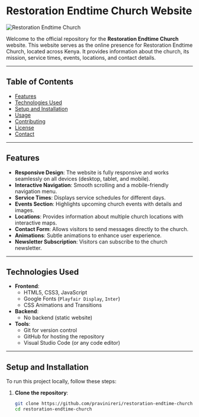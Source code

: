 # Restoration Endtime Church Website

![Restoration Endtime Church](https://images.unsplash.com/photo-1469474968028-56623f02e42e)

Welcome to the official repository for the **Restoration Endtime Church** website. This website serves as the online presence for Restoration Endtime Church, located across Kenya. It provides information about the church, its mission, service times, events, locations, and contact details.

---

## Table of Contents
- [Features](#features)
- [Technologies Used](#technologies-used)
- [Setup and Installation](#setup-and-installation)
- [Usage](#usage)
- [Contributing](#contributing)
- [License](#license)
- [Contact](#contact)

---

## Features

- **Responsive Design**: The website is fully responsive and works seamlessly on all devices (desktop, tablet, and mobile).
- **Interactive Navigation**: Smooth scrolling and a mobile-friendly navigation menu.
- **Service Times**: Displays service schedules for different days.
- **Events Section**: Highlights upcoming church events with details and images.
- **Locations**: Provides information about multiple church locations with interactive maps.
- **Contact Form**: Allows visitors to send messages directly to the church.
- **Animations**: Subtle animations to enhance user experience.
- **Newsletter Subscription**: Visitors can subscribe to the church newsletter.

---

## Technologies Used

- **Frontend**:
  - HTML5, CSS3, JavaScript
  - Google Fonts (`Playfair Display`, `Inter`)
  - CSS Animations and Transitions
- **Backend**:
  - No backend (static website)
- **Tools**:
  - Git for version control
  - GitHub for hosting the repository
  - Visual Studio Code (or any code editor)

---

## Setup and Installation

To run this project locally, follow these steps:

1. **Clone the repository**:
   ```bash
   git clone https://github.com/pravinireri/restoration-endtime-church.git
   cd restoration-endtime-church
